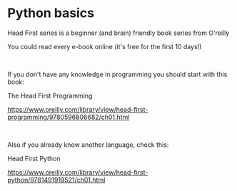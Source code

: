 # Python basics

Head First series is a beginner (and brain) friendly book series from O'reilly

You could read every e-book online (it's free for the first 10 days!)

<br>

If you don't have any knowledge in programming you should start with this book:

The Head First Programming 

https://www.oreilly.com/library/view/head-first-programming/9780596806682/ch01.html

<br>

Also if you already know another language, check this:

Head First Python

https://www.oreilly.com/library/view/head-first-python/9781491919521/ch01.html

